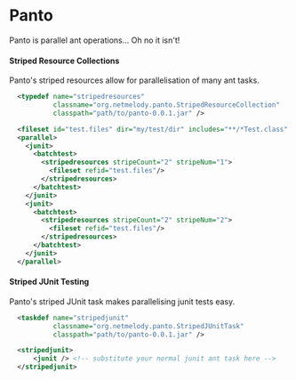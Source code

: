 Panto
=====
Panto is parallel ant operations... Oh no it isn't!

#### Striped Resource Collections
Panto's striped resources allow for parallelisation of many ant tasks.

``` XML
  <typedef name="stripedresources"
           classname="org.netmelody.panto.StripedResourceCollection"
           classpath="path/to/panto-0.0.1.jar" />

  <fileset id="test.files" dir="my/test/dir" includes="**/*Test.class" />
  <parallel>
    <junit>
      <batchtest>
        <stripedresources stripeCount="2" stripeNum="1">
          <fileset refid="test.files"/>
        </stripedresources>
      </batchtest>
    </junit>
    <junit>
      <batchtest>
        <stripedresources stripeCount="2" stripeNum="2">
          <fileset refid="test.files"/>
        </stripedresources>
      </batchtest>
    </junit>
  </parallel>
```
#### Striped JUnit Testing
Panto's striped JUnit task makes parallelising junit tests easy.

``` XML
  <taskdef name="stripedjunit"
           classname="org.netmelody.panto.StripedJUnitTask"
           classpath="path/to/panto-0.0.1.jar" />

  <stripedjunit>
      <junit /> <!-- substitute your normal junit ant task here -->
  </stripedjunit>
```
